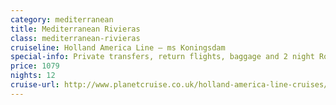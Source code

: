 ```yaml
---
category: mediterranean
title: Mediterranean Rivieras
class: mediterranean-rivieras
cruiseline: Holland America Line – ms Koningsdam
special-info: Private transfers, return flights, baggage and 2 night Rome stay
price: 1079
nights: 12
cruise-url: http://www.planetcruise.co.uk/holland-america-line-cruises/ms-oosterdam/22-october-2016/94481?utm_medium=referral&utm_source=secret-escapes&utm_campaign=website
---
```

